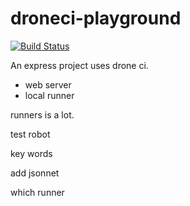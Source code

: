 # droneci-playground

[![Build Status](http://121.5.237.247/api/badges/czzonet/droneci-playground/status.svg)](http://121.5.237.247/czzonet/droneci-playground)

An express project uses drone ci.

- web server
- local runner

runners is a lot.

test robot

key words

add jsonnet

which runner
